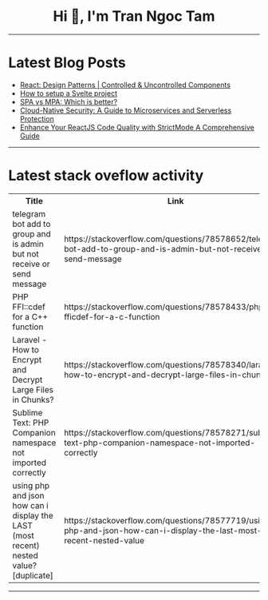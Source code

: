 <h1 align="center">Hi 👋, I'm Tran Ngoc Tam</h1>

---

# Latest Blog Posts 
<!-- BLOG-POST-LIST:START -->
- [React: Design Patterns | Controlled &amp; Uncontrolled Components](https://dev.to/andresz74/react-design-patterns-controlled-uncontrolled-components-e2c)
- [How to setup a Svelte project](https://dev.to/dumorando/how-to-setup-a-svelte-project-4kho)
- [SPA vs MPA: Which is better?](https://dev.to/twinkle123/spa-vs-mpa-which-is-better-4mb7)
- [Cloud-Native Security: A Guide to Microservices and Serverless Protection](https://dev.to/gauri1504/cloud-native-security-a-guide-to-microservices-and-serverless-protection-12d8)
- [Enhance Your ReactJS Code Quality with StrictMode A Comprehensive Guide](https://dev.to/mdharoon/enhance-your-reactjs-code-quality-with-strictmode-a-comprehensive-guide-jn)
<!-- BLOG-POST-LIST:END -->

---

# Latest stack oveflow activity
<table>
  <tr><th>Title</th><th>Link</th></tr>
  <!-- STACKOVERFLOW:START --><tr><td>telegram bot add to group and is admin but not receive or send message</td><td>https://stackoverflow.com/questions/78578652/telegram-bot-add-to-group-and-is-admin-but-not-receive-or-send-message</td></tr><tr><td>PHP FFI::cdef for a C++ function</td><td>https://stackoverflow.com/questions/78578433/php-fficdef-for-a-c-function</td></tr><tr><td>Laravel - How to Encrypt and Decrypt Large Files in Chunks?</td><td>https://stackoverflow.com/questions/78578340/laravel-how-to-encrypt-and-decrypt-large-files-in-chunks</td></tr><tr><td>Sublime Text: PHP Companion namespace not imported correctly</td><td>https://stackoverflow.com/questions/78578271/sublime-text-php-companion-namespace-not-imported-correctly</td></tr><tr><td>using php and json how can i display the LAST &lpar;most recent&rpar; nested value? [duplicate]</td><td>https://stackoverflow.com/questions/78577719/using-php-and-json-how-can-i-display-the-last-most-recent-nested-value</td></tr><!-- STACKOVERFLOW:END -->
</table>

---


